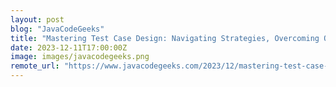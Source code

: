 ```yaml
---
layout: post
blog: "JavaCodeGeeks"
title: "Mastering Test Case Design: Navigating Strategies, Overcoming Obstacles, and Implementing Solutions"
date: 2023-12-11T17:00:00Z
image: images/javacodegeeks.png
remote_url: "https://www.javacodegeeks.com/2023/12/mastering-test-case-design-navigating-strategies-overcoming-obstacles-and-implementing-solutions.html"
---
```

